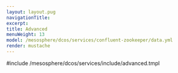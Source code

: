 ```yaml
---
layout: layout.pug
navigationTitle:
excerpt:
title: Advanced
menuWeight: 13
model: /mesosphere/dcos/services/confluent-zookeeper/data.yml
render: mustache
---
```


#include /mesosphere/dcos/services/include/advanced.tmpl
